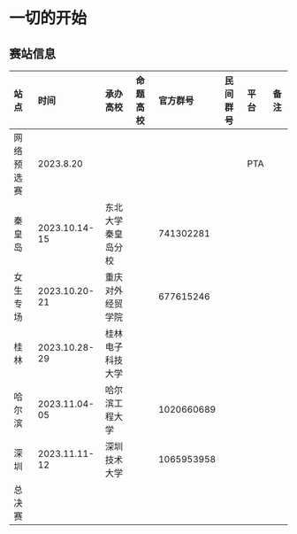 # 一切的开始

## 赛站信息

| 站点       | 时间          | 承办高校           | 命题高校 | 官方群号   | 民间群号 | 平台 | 备注 |
| :--------- | :------------ | :----------------- | :------- | :--------- | :------- | :--- | :--- |
| 网络预选赛 | 2023.8.20     |                    |          |            |          | PTA  |      |
| 秦皇岛     | 2023.10.14-15 | 东北大学秦皇岛分校 |          | 741302281  |          |      |      |
| 女生专场   | 2023.10.20-21 | 重庆对外经贸学院   |          | 677615246  |          |      |      |
| 桂林       | 2023.10.28-29 | 桂林电子科技大学   |          |            |          |      |      |
| 哈尔滨     | 2023.11.04-05 | 哈尔滨工程大学     |          | 1020660689 |          |      |      |
| 深圳       | 2023.11.11-12 | 深圳技术大学       |          | 1065953958 |          |      |      |
| 总决赛     |               |                    |          |            |          |      |      |

